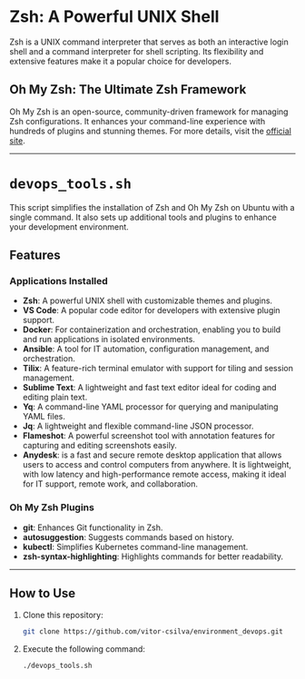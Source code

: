 # Zsh: A Powerful UNIX Shell

Zsh is a UNIX command interpreter that serves as both an interactive login shell and a command interpreter for shell scripting. Its flexibility and extensive features make it a popular choice for developers.

## Oh My Zsh: The Ultimate Zsh Framework

Oh My Zsh is an open-source, community-driven framework for managing Zsh configurations. It enhances your command-line experience with hundreds of plugins and stunning themes. For more details, visit the [official site](https://ohmyz.sh/).

---

# `devops_tools.sh`

This script simplifies the installation of Zsh and Oh My Zsh on Ubuntu with a single command. It also sets up additional tools and plugins to enhance your development environment.

## Features

### Applications Installed
- **Zsh**: A powerful UNIX shell with customizable themes and plugins.
- **VS Code**: A popular code editor for developers with extensive plugin support.
- **Docker**: For containerization and orchestration, enabling you to build and run applications in isolated environments.
- **Ansible**: A tool for IT automation, configuration management, and orchestration.
- **Tilix**: A feature-rich terminal emulator with support for tiling and session management.
- **Sublime Text**: A lightweight and fast text editor ideal for coding and editing plain text.
- **Yq**: A command-line YAML processor for querying and manipulating YAML files.
- **Jq**: A lightweight and flexible command-line JSON processor.
- **Flameshot**: A powerful screenshot tool with annotation features for capturing and editing screenshots easily.
- **Anydesk**: is a fast and secure remote desktop application that allows users to access and control computers from anywhere. It is lightweight, with low latency and high-performance remote access, making it ideal for IT support, remote work, and collaboration.

### Oh My Zsh Plugins
- **git**: Enhances Git functionality in Zsh.
- **autosuggestion**: Suggests commands based on history.
- **kubectl**: Simplifies Kubernetes command-line management.
- **zsh-syntax-highlighting**: Highlights commands for better readability.

---

## How to Use

1. Clone this repository:
   ```bash
   git clone https://github.com/vitor-csilva/environment_devops.git

2. Execute the following command:
   ```bash
   ./devops_tools.sh

